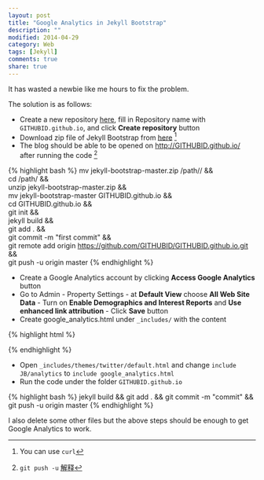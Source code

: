 ```yaml
---
layout: post
title: "Google Analytics in Jekyll Bootstrap"
description: ""
modified: 2014-04-29
category: Web
tags: [Jekyll]
comments: true
share: true
---
```


<!--more-->

It has wasted a newbie like me hours to fix the problem.

The solution is as follows:

- Create a new repository [here](https://github.com/new), fill in Repository name with `GITHUBID.github.io`, and click **Create repository** button
- Download zip file of Jekyll Bootstrap from [here](https://github.com/plusjade/jekyll-bootstrap/) [^1]
- The blog should be able to be opened on <http://GITHUBID.github.io/> after running the code [^2]

{% highlight bash %}
mv jekyll-bootstrap-master.zip /path// &&\
cd /path/ &&\
unzip jekyll-bootstrap-master.zip &&\
mv jekyll-bootstrap-master GITHUBID.github.io &&\
cd GITHUBID.github.io &&\
git init &&\
jekyll build &&\
git add . &&\
git commit -m "first commit" &&\
git remote add origin https://github.com/GITHUBID/GITHUBID.github.io.git &&\
git push -u origin master
{% endhighlight %}

- Create a Google Analytics account by clicking **Access Google Analytics** button
- Go to Admin - Property Settings - at **Default View** choose **All Web Site Data** - Turn on **Enable Demographics and Interest Reports** and **Use enhanced link attribution** - Click **Save** button
- Create google_analytics.html under `_includes/` with the content

{% highlight html %}
<script>
  (function(i,s,o,g,r,a,m){i['GoogleAnalyticsObject']=r;i[r]=i[r]||function(){
  (i[r].q=i[r].q||[]).push(arguments)},i[r].l=1*new Date();a=s.createElement(o),
  m=s.getElementsByTagName(o)[0];a.async=1;a.src=g;m.parentNode.insertBefore(a,m)
  })(window,document,'script','//www.google-analytics.com/analytics.js','ga');    

  ga('create', 'TRACKID', 'GITHUBID.github.io');
  ga('require', 'displayfeatures');
  ga('require', 'linkid', 'linkid.js');
  ga('send', 'pageview');    

</script>
{% endhighlight %}

- Open `_includes/themes/twitter/default.html` and change `include JB/analytics` to `include google_analytics.html`
- Run the code under the folder `GITHUBID.github.io`

{% highlight bash %}
jekyll build && git add . && git commit -m "commit" && git push -u origin master
{% endhighlight %}

I also delete some other files but the above steps should be enough to get Google Analytics to work.

[^1]: You can use `curl`
[^2]: `git push -u` [解释](http://www.zhihu.com/question/20019419)
